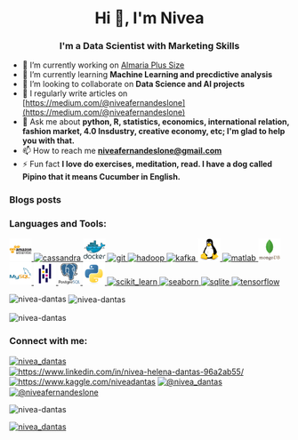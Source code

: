 <h1 align="center">Hi 👋, I'm Nivea</h1>
<h3 align="center">I'm a Data Scientist with Marketing Skills</h3>

- 🔭 I’m currently working on [Almaria Plus Size](https://www.almariaplus.com.br/)
- 🌱 I’m currently learning **Machine Learning and precdictive analysis**
- 👯 I’m looking to collaborate on **Data Science and AI projects**
- 📝 I regularly write articles on [https://medium.com/@niveafernandeslone](https://medium.com/@niveafernandeslone)
- 💬 Ask me about **python, R, statistics, economics, international relation, fashion market, 4.0 Insdustry, creative economy, etc; I'm glad to help you with that.**
- 📫 How to reach me **niveafernandeslone@gmail.com**
- ⚡ Fun fact **I love do exercises, meditation, read. I have a dog called Pipino that it means Cucumber in English.**

### Blogs posts
<!-- BLOG-POST-LIST:START -->
<!-- BLOG-POST-LIST:END -->

<h3 align="left">Languages and Tools:</h3>
<p align="left"> <a href="https://aws.amazon.com" target="_blank" rel="noreferrer"> <img src="https://raw.githubusercontent.com/devicons/devicon/master/icons/amazonwebservices/amazonwebservices-original-wordmark.svg" alt="aws" width="40" height="40"/> </a> <a href="https://cassandra.apache.org/" target="_blank" rel="noreferrer"> <img src="https://www.vectorlogo.zone/logos/apache_cassandra/apache_cassandra-icon.svg" alt="cassandra" width="40" height="40"/> </a> <a href="https://www.docker.com/" target="_blank" rel="noreferrer"> <img src="https://raw.githubusercontent.com/devicons/devicon/master/icons/docker/docker-original-wordmark.svg" alt="docker" width="40" height="40"/> </a> <a href="https://git-scm.com/" target="_blank" rel="noreferrer"> <img src="https://www.vectorlogo.zone/logos/git-scm/git-scm-icon.svg" alt="git" width="40" height="40"/> </a> <a href="https://hadoop.apache.org/" target="_blank" rel="noreferrer"> <img src="https://www.vectorlogo.zone/logos/apache_hadoop/apache_hadoop-icon.svg" alt="hadoop" width="40" height="40"/> </a> <a href="https://kafka.apache.org/" target="_blank" rel="noreferrer"> <img src="https://www.vectorlogo.zone/logos/apache_kafka/apache_kafka-icon.svg" alt="kafka" width="40" height="40"/> </a> <a href="https://www.linux.org/" target="_blank" rel="noreferrer"> <img src="https://raw.githubusercontent.com/devicons/devicon/master/icons/linux/linux-original.svg" alt="linux" width="40" height="40"/> </a> <a href="https://www.mathworks.com/" target="_blank" rel="noreferrer"> <img src="https://upload.wikimedia.org/wikipedia/commons/2/21/Matlab_Logo.png" alt="matlab" width="40" height="40"/> </a> <a href="https://www.mongodb.com/" target="_blank" rel="noreferrer"> <img src="https://raw.githubusercontent.com/devicons/devicon/master/icons/mongodb/mongodb-original-wordmark.svg" alt="mongodb" width="40" height="40"/> </a> <a href="https://www.mysql.com/" target="_blank" rel="noreferrer"> <img src="https://raw.githubusercontent.com/devicons/devicon/master/icons/mysql/mysql-original-wordmark.svg" alt="mysql" width="40" height="40"/> </a> <a href="https://pandas.pydata.org/" target="_blank" rel="noreferrer"> <img src="https://raw.githubusercontent.com/devicons/devicon/2ae2a900d2f041da66e950e4d48052658d850630/icons/pandas/pandas-original.svg" alt="pandas" width="40" height="40"/> </a> <a href="https://www.postgresql.org" target="_blank" rel="noreferrer"> <img src="https://raw.githubusercontent.com/devicons/devicon/master/icons/postgresql/postgresql-original-wordmark.svg" alt="postgresql" width="40" height="40"/> </a> <a href="https://www.python.org" target="_blank" rel="noreferrer"> <img src="https://raw.githubusercontent.com/devicons/devicon/master/icons/python/python-original.svg" alt="python" width="40" height="40"/> </a> <a href="https://scikit-learn.org/" target="_blank" rel="noreferrer"> <img src="https://upload.wikimedia.org/wikipedia/commons/0/05/Scikit_learn_logo_small.svg" alt="scikit_learn" width="40" height="40"/> </a> <a href="https://seaborn.pydata.org/" target="_blank" rel="noreferrer"> <img src="https://seaborn.pydata.org/_images/logo-mark-lightbg.svg" alt="seaborn" width="40" height="40"/> </a> <a href="https://www.sqlite.org/" target="_blank" rel="noreferrer"> <img src="https://www.vectorlogo.zone/logos/sqlite/sqlite-icon.svg" alt="sqlite" width="40" height="40"/> </a> <a href="https://www.tensorflow.org" target="_blank" rel="noreferrer"> <img src="https://www.vectorlogo.zone/logos/tensorflow/tensorflow-icon.svg" alt="tensorflow" width="40" height="40"/> </a> </p>

<p><img align="left" src="https://github-readme-stats.vercel.app/api/top-langs?username=nivea-dantas&show_icons=true&locale=en&layout=compact" alt="nivea-dantas" /></p>

<p>&nbsp;<img align="center" src="https://github-readme-stats.vercel.app/api?username=nivea-dantas&show_icons=true&locale=en" alt="nivea-dantas" /></p>

<p><img align="center" src="https://github-readme-streak-stats.herokuapp.com/?user=nivea-dantas&" alt="nivea-dantas" /></p>

<h3 align="left">Connect with me:</h3>
<p align="left">
<a href="https://twitter.com/nivea_dantas" target="blank"><img align="center" src="https://raw.githubusercontent.com/rahuldkjain/github-profile-readme-generator/master/src/images/icons/Social/twitter.svg" alt="nivea_dantas" height="30" width="40" /></a>
<a href="https://linkedin.com/in/https://www.linkedin.com/in/nivea-helena-dantas-96a2ab55/" target="blank"><img align="center" src="https://raw.githubusercontent.com/rahuldkjain/github-profile-readme-generator/master/src/images/icons/Social/linked-in-alt.svg" alt="https://www.linkedin.com/in/nivea-helena-dantas-96a2ab55/" height="30" width="40" /></a>
<a href="https://kaggle.com/https://www.kaggle.com/niveadantas" target="blank"><img align="center" src="https://raw.githubusercontent.com/rahuldkjain/github-profile-readme-generator/master/src/images/icons/Social/kaggle.svg" alt="https://www.kaggle.com/niveadantas" height="30" width="40" /></a>
<a href="https://instagram.com/@nivea_dantas" target="blank"><img align="center" src="https://raw.githubusercontent.com/rahuldkjain/github-profile-readme-generator/master/src/images/icons/Social/instagram.svg" alt="@nivea_dantas" height="30" width="40" /></a>
<a href="https://medium.com/@niveafernandeslone" target="blank"><img align="center" src="https://raw.githubusercontent.com/rahuldkjain/github-profile-readme-generator/master/src/images/icons/Social/medium.svg" alt="@niveafernandeslone" height="30" width="40" /></a>
</p>

<p align="left"> <img src="https://komarev.com/ghpvc/?username=nivea-dantas&label=Profile%20views&color=0e75b6&style=flat" alt="nivea-dantas" /> </p>

<p align="left"> <a href="https://twitter.com/nivea_dantas" target="blank"><img src="https://img.shields.io/twitter/follow/nivea_dantas?logo=twitter&style=for-the-badge" alt="nivea_dantas" /></a> </p>
